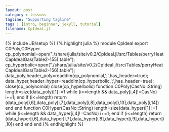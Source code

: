 ```yaml
---
layout: post
category : lessons
tagline: "Supporting tagline"
tags : [intro, beginner, jekyll, tutorial]
filename: CpIdeal.jl
---
```

{% include JB/setup %}
{% highlight julia %}
module CpIdeal
  export C0Poly,C0Hyper
  cp_polynomial=open("./share/julia/site/v0.2/CpIdeal.jl/src/Tables/perryHeatCapIdealGas(Table2-155).table");
  cp_hyperbolic=open("./share/julia/site/v0.2/CpIdeal.jl/src/Tables/perryHeatCapIdealGas(Table2-156).table");
  data_poly,header_poly=readdlm(cp_polynomial,';',has_header=true);
  data_hyper,header_hyper=readdlm(cp_hyperbolic,';',has_header=true);
  close(cp_polynomial)
  close(cp_hyperbolic)
  function C0Poly(CasNo::String)
    length=size(data_poly)[1]
    i=1
    while (i<=length && data_poly[i,4]!=CasNo) 
      i+=1;
    end
    if (i<=length)
      return (data_poly[i,6],data_poly[i,7],data_poly[i,8],data_poly[i,13],data_poly[i,14])
    end
  end
  function C0Hyper(CasNo::String)
    length=size(data_hyper)[1]
    i=1
    while (i<=length && data_hyper[i,4]!=CasNo)
      i+=1;
    end
    if (i<=length)
      return (data_hyper[i,6],data_hyper[i,7],data_hyper[i,8],data_hyper[i,9],data_hyper[i,10])
    end
  end
end
{% endhighlight %}
